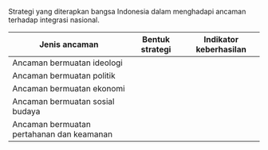  Strategi yang diterapkan bangsa Indonesia dalam menghadapi ancaman terhadap integrasi nasional. 
 
 Jenis ancaman | Bentuk strategi | Indikator keberhasilan 
 --| --| --
 Ancaman bermuatan ideologi | 
 Ancaman bermuatan politik |
 Ancaman bermuatan ekonomi |
 Ancaman bermuatan sosial budaya |
 Ancaman bermuatan pertahanan dan keamanan |
 

